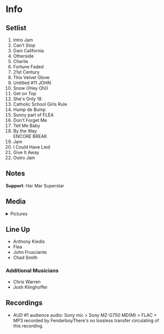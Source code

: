 # Info

## Setlist

1. Intro Jam
2. Can't Stop
3. Dani California
4. Otherside
5. Charlie
6. Fortune Faded
7. 21st Century
8. This Velvet Glove
9. Untitled #11 JOHN
10. Snow ((Hey Oh))
11. Get on Top
12. She's Only 18
13. Catholic School Girls Rule
14. Hump de Bump
15. Sunny part of FLEA
16. Don't Forget Me
17. Tell Me Baby
18. By the Way
<br> ENCORE BREAK
19. Jam
20. I Could Have Lied
21. Give It Away
22. Outro Jam

## Notes

**Support**: Har Mar Superstar

## Media 

<details>
  <summary>Pictures</summary>
  <!--<img alt="Setlist" title="Setlist" src="_.jpg" height="200" />
  <img alt="Clipping" title="Clipping" src="_.jpg" height="200" />
  <img alt="Flyer" title="Flyer" src="_.jpg" height="200" />-->
</details>

## Line Up

* Anthony Kiedis
* Flea
* John Frusciante
* Chad Smith

### Additional Musicians

* Chris Warren  
* Josh Klinghoffer

## Recordings

* AUD #1 audience audio: Sony mic > Sony MZ-G750 MD(M) > FLAC > MP3 recorded by FenderboyThere's no lossless transfer circulating of this recording.
